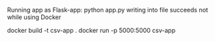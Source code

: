 Running app as Flask-app: python app.py writing into file succeeds
not while using Docker

docker build -t csv-app .
docker run -p 5000:5000 csv-app
